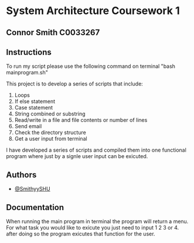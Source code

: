 
# System Architecture Coursework 1 
## Connor Smith C0033267

## Instructions

To run my script please use the following command on terminal "bash mainprogram.sh"

This project is to develop a series of scripts that include:
1. Loops
2. If else statement
3. Case statement
4. String combined or substring
5. Read/write in a file and file contents or number of lines
6. Send email
7. Check the directory structure
8. Get a user input from terminal

I have developed a series of scripts and compiled them into one functional program where just by a signle user input can be exicuted. 


## Authors

- [@SmithyySHU](https://www.github.com/SmithyySHU)


## Documentation

When running the main program in terminal the program will return a menu. For what task you would like to exicute you just need to input 1 2 3 or 4. after doing so the program exicutes that function for the user.
